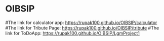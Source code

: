 # OIBSIP
#The link for calculator app:
https://rupak100.github.io/OIBSIP/calculator
#The link for Tribute Page:
https://rupak100.github.io/OIBSIP/tribute
#The link for ToDoApp:
https://rupak100.github.io/OIBSIP/LgmProject1
